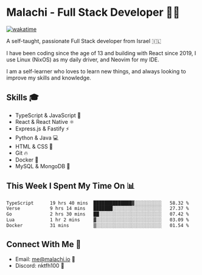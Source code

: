 # Malachi - Full Stack Developer 🚀🔥
[![wakatime](https://wakatime.com/badge/user/112ec769-e669-4b78-a46f-cf4343930741.svg)](https://wakatime.com/@112ec769-e669-4b78-a46f-cf4343930741)

A self-taught, passionate Full Stack developer from Israel 🇮🇱

I have been coding since the age of 13 and building with React since 2019, I use Linux (NixOS) as my daily driver, and Neovim for my IDE.

I am a self-learner who loves to learn new things, and always looking to improve my skills and knowledge.

## Skills 🎓
- TypeScript & JavaScript 💎
- React & React Native ⚛️
- Express.js & Fastify ⚡️
- Python & Java 💻
- HTML & CSS 🎨
- Git 🔥
- Docker 🐳
- MySQL & MongoDB 💾

## This Week I Spent My Time On 📊
<!--START_SECTION:waka-->

```txt
TypeScript      19 hrs 40 mins  ██████████████▓░░░░░░░░░░   58.32 %
Verse           9 hrs 14 mins   ███████░░░░░░░░░░░░░░░░░░   27.37 %
Go              2 hrs 30 mins   ██░░░░░░░░░░░░░░░░░░░░░░░   07.42 %
Lua             1 hr 2 mins     ▓░░░░░░░░░░░░░░░░░░░░░░░░   03.09 %
Docker          31 mins         ▒░░░░░░░░░░░░░░░░░░░░░░░░   01.54 %
```

<!--END_SECTION:waka-->


## Connect With Me 📱
- Email: me@malachi.io 📧
- Discord: nktfh100 👾

